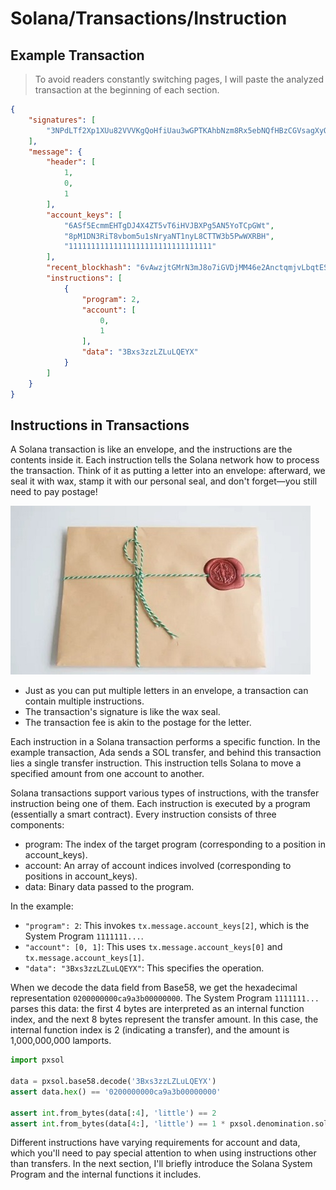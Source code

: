 # Solana/Transactions/Instruction

## Example Transaction

> To avoid readers constantly switching pages, I will paste the analyzed transaction at the beginning of each section.

```json
{
    "signatures": [
        "3NPdLTf2Xp1XUu82VVVKgQoHfiUau3wGPTKAhbNzm8Rx5ebNQfHBzCGVsagXyQxRCeEiGr1jgr4Vn32UEAx1Aov3"
    ],
    "message": {
        "header": [
            1,
            0,
            1
        ],
        "account_keys": [
            "6ASf5EcmmEHTgDJ4X4ZT5vT6iHVJBXPg5AN5YoTCpGWt",
            "8pM1DN3RiT8vbom5u1sNryaNT1nyL8CTTW3b5PwWXRBH",
            "11111111111111111111111111111111"
        ],
        "recent_blockhash": "6vAwzjtGMrN3mJ8o7iGVDjMM46e2AnctqmjvLbqtESrx",
        "instructions": [
            {
                "program": 2,
                "account": [
                    0,
                    1
                ],
                "data": "3Bxs3zzLZLuLQEYX"
            }
        ]
    }
}
```

## Instructions in Transactions

A Solana transaction is like an envelope, and the instructions are the contents inside it. Each instruction tells the Solana network how to process the transaction. Think of it as putting a letter into an envelope: afterward, we seal it with wax, stamp it with our personal seal, and don't forget—you still need to pay postage!

![img](../img/tx_instruction/letter.jpg)

- Just as you can put multiple letters in an envelope, a transaction can contain multiple instructions.
- The transaction's signature is like the wax seal.
- The transaction fee is akin to the postage for the letter.

Each instruction in a Solana transaction performs a specific function. In the example transaction, Ada sends a SOL transfer, and behind this transaction lies a single transfer instruction. This instruction tells Solana to move a specified amount from one account to another.

Solana transactions support various types of instructions, with the transfer instruction being one of them. Each instruction is executed by a program (essentially a smart contract). Every instruction consists of three components:

- program: The index of the target program (corresponding to a position in account_keys).
- account: An array of account indices involved (corresponding to positions in account_keys).
- data: Binary data passed to the program.

In the example:

- `"program": 2`: This invokes `tx.message.account_keys[2]`, which is the System Program `1111111...`.
- `"account": [0, 1]`: This uses `tx.message.account_keys[0]` and `tx.message.account_keys[1]`.
- `"data": "3Bxs3zzLZLuLQEYX"`: This specifies the operation.

When we decode the data field from Base58, we get the hexadecimal representation `0200000000ca9a3b00000000`. The System Program `1111111...` parses this data: the first 4 bytes are interpreted as an internal function index, and the next 8 bytes represent the transfer amount. In this case, the internal function index is 2 (indicating a transfer), and the amount is 1,000,000,000 lamports.

```py
import pxsol

data = pxsol.base58.decode('3Bxs3zzLZLuLQEYX')
assert data.hex() == '0200000000ca9a3b00000000'

assert int.from_bytes(data[:4], 'little') == 2
assert int.from_bytes(data[4:], 'little') == 1 * pxsol.denomination.sol
```

Different instructions have varying requirements for account and data, which you'll need to pay special attention to when using instructions other than transfers. In the next section, I'll briefly introduce the Solana System Program and the internal functions it includes.
